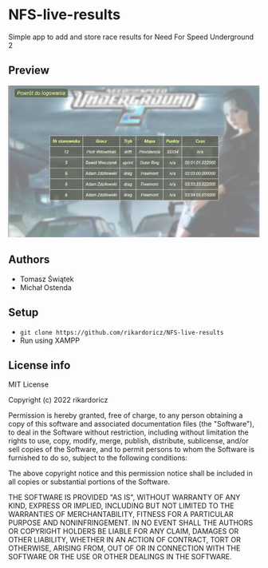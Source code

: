# NFS-live-results

Simple app to add and store race results for Need For Speed Underground 2

## Preview
![preview-results](preview.jpg)

## Authors
- Tomasz Świątek
- Michał Ostenda

## Setup
- `git clone https://github.com/rikardoricz/NFS-live-results`
- Run using XAMPP

## License info
MIT License

Copyright (c) 2022 rikardoricz

Permission is hereby granted, free of charge, to any person obtaining a copy
of this software and associated documentation files (the "Software"), to deal
in the Software without restriction, including without limitation the rights
to use, copy, modify, merge, publish, distribute, sublicense, and/or sell
copies of the Software, and to permit persons to whom the Software is
furnished to do so, subject to the following conditions:

The above copyright notice and this permission notice shall be included in all
copies or substantial portions of the Software.

THE SOFTWARE IS PROVIDED "AS IS", WITHOUT WARRANTY OF ANY KIND, EXPRESS OR
IMPLIED, INCLUDING BUT NOT LIMITED TO THE WARRANTIES OF MERCHANTABILITY,
FITNESS FOR A PARTICULAR PURPOSE AND NONINFRINGEMENT. IN NO EVENT SHALL THE
AUTHORS OR COPYRIGHT HOLDERS BE LIABLE FOR ANY CLAIM, DAMAGES OR OTHER
LIABILITY, WHETHER IN AN ACTION OF CONTRACT, TORT OR OTHERWISE, ARISING FROM,
OUT OF OR IN CONNECTION WITH THE SOFTWARE OR THE USE OR OTHER DEALINGS IN THE
SOFTWARE.
